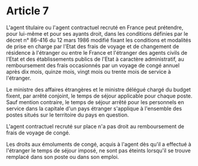 # Article 7

L'agent titulaire ou l'agent contractuel recruté en France peut prétendre, pour lui-même et pour ses ayants droit, dans les conditions définies par le décret n° 86-416 du 12 mars 1986 modifié fixant les conditions et modalités de prise en charge par l'Etat des frais de voyage et de changement de résidence à l'étranger ou entre le France et l'étranger des agents civils de l'Etat et des établissements publics de l'Etat à caractère administratif, au remboursement des frais occasionnés par un voyage de congé annuel après dix mois, quinze mois, vingt mois ou trente mois de service à l'étranger.

Le ministre des affaires étrangères et le ministre délégué chargé du budget fixent, par arrêté conjoint, le temps de séjour applicable pour chaque poste. Sauf mention contraire, le temps de séjour arrêté pour les personnels en service dans la capitale d'un pays étranger s'applique à l'ensemble des postes situés sur le territoire du pays en question.

L'agent contractuel recruté sur place n'a pas droit au remboursement de frais de voyage de congé.

Les droits aux émoluments de congé, acquis à l'agent dès qu'il a effectué à l'étranger le temps de séjour imposé, ne sont pas éteints lorsqu'il se trouve remplacé dans son poste ou dans son emploi.
